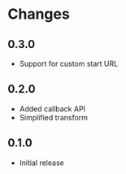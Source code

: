 # Changes

## 0.3.0

- Support for custom start URL

## 0.2.0

- Added callback API
- Simplified transform

## 0.1.0

- Initial release
